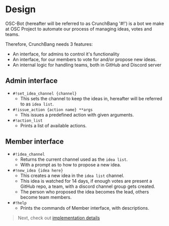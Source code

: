 # Design

OSC-Bot (hereafter will be referred to as CrunchBang '#!') is a bot we make
at OSC Project to automate our process of managing ideas, votes and teams.

Therefore, CrunchBang needs 3 features:

- An interface, for admins to control it's functionality
- An interface, for our members to vote for and/or propose new ideas.
- An internal logic for handling teams, both in GitHub and Discord server


## Admin interface
- `#!set_idea_channel {channel}`
    * This sets the channel to keep the ideas in,
    hereafter will be referred to as `idea list`.
- `#!issue_action {action name} **args`
    * This issues a predefined action with given arguments.
- `#!action_list`
    * Prints a list of available actions.


## Member interface
- `#!idea_channel`
    * Returns the current channel used as the `idea list`.
    * With a prompt as to how to propose a new idea.
- `#!new_idea {idea here}`
    * This creates a new idea in the `idea list` channel.
    * This idea is watched for 14 days, if enough votes are present
    a GitHub repo, a team, with a discord channel group gets created.
    * The person who proposed the idea becomes the lead, others become team
    members.
- `#!help`
    * Prints the commands of Member interface, with descriptions.


> Next, check out [implementation details](03%20-%20Implementation.md)